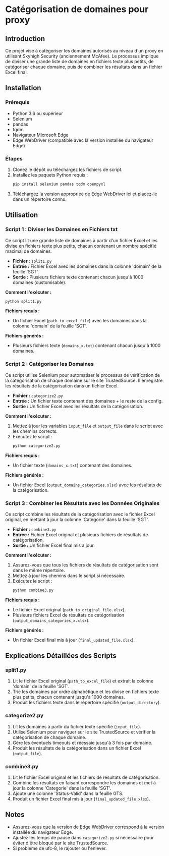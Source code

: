 # Catégorisation de domaines pour proxy

## Introduction
Ce projet vise à catégoriser les domaines autorisés au niveau d'un proxy en utilisant Skyhigh Security (anciennement McAfee). Le processus implique de diviser une grande liste de domaines en fichiers texte plus petits, de catégoriser chaque domaine, puis de combiner les résultats dans un fichier Excel final.

## Installation

### Prérequis
- Python 3.6 ou supérieur
- Selenium
- pandas
- tqdm
- Navigateur Microsoft Edge
- Edge WebDriver (compatible avec la version installée du navigateur Edge)

### Étapes
1. Clonez le dépôt ou téléchargez les fichiers de script.
2. Installez les paquets Python requis :
    ```sh
    pip install selenium pandas tqdm openpyxl
    ```
3. Téléchargez la version appropriée de Edge WebDriver [ici](https://developer.microsoft.com/en-us/microsoft-edge/tools/webdriver/) et placez-le dans un répertoire connu.

## Utilisation

### Script 1 : Diviser les Domaines en Fichiers txt
Ce script lit une grande liste de domaines à partir d'un fichier Excel et les divise en fichiers texte plus petits, chacun contenant un nombre spécifié maximal de domaines.

- **Fichier :** `split1.py`
- **Entrée :** Fichier Excel avec les domaines dans la colonne 'domain' de la feuille 'SGT'.
- **Sortie :** Plusieurs fichiers texte contenant chacun jusqu'à 1000 domaines (customisable).

**Comment l'exécuter :**
```sh
python split1.py
```

**Fichiers requis :**
- Un fichier Excel (`path_to_excel_file`) avec les domaines dans la colonne 'domain' de la feuille 'SGT'.

**Fichiers générés :**
- Plusieurs fichiers texte (`domains_x.txt`) contenant chacun jusqu'à 1000 domaines.

### Script 2 : Catégoriser les Domaines
Ce script utilise Selenium pour automatiser le processus de vérification de la catégorisation de chaque domaine sur le site TrustedSource. Il enregistre les résultats de la catégorisation dans un fichier Excel.

- **Fichier :** `categorize2.py`
- **Entrée :** Un fichier texte contenant des domaines + le reste de la config.
- **Sortie :** Un fichier Excel avec les résultats de la catégorisation.

**Comment l'exécuter :**
1. Mettez à jour les variables `input_file` et `output_file` dans le script avec les chemins corrects.
2. Exécutez le script :
    ```sh
    python categorize2.py
    ```

**Fichiers requis :**
- Un fichier texte (`domains_x.txt`) contenant des domaines.

**Fichiers générés :**
- Un fichier Excel (`output_domains_categories.xlsx`) avec les résultats de la catégorisation.

### Script 3 : Combiner les Résultats avec les Données Originales
Ce script combine les résultats de la catégorisation avec le fichier Excel original, en mettant à jour la colonne 'Categorie' dans la feuille 'SGT'.

- **Fichier :** `combine3.py`
- **Entrée :** Fichier Excel original et plusieurs fichiers de résultats de catégorisation.
- **Sortie :** Un fichier Excel final mis à jour.

**Comment l'exécuter :**
1. Assurez-vous que tous les fichiers de résultats de catégorisation sont dans le même répertoire.
2. Mettez à jour les chemins dans le script si nécessaire.
3. Exécutez le script :
    ```sh
    python combine3.py
    ```

**Fichiers requis :**
- Le fichier Excel original (`path_to_original_file.xlsx`).
- Plusieurs fichiers Excel de résultats de catégorisation (`output_domains_categories_x.xlsx`).

**Fichiers générés :**
- Un fichier Excel final mis à jour (`final_updated_file.xlsx`).

## Explications Détaillées des Scripts

### split1.py
1. Lit le fichier Excel original (`path_to_excel_file`) et extrait la colonne 'domain' de la feuille 'SGT'.
2. Trie les domaines par ordre alphabétique et les divise en fichiers texte plus petits, chacun contenant jusqu'à 1000 domaines.
3. Produit les fichiers texte dans le répertoire spécifié (`output_directory`).

### categorize2.py
1. Lit les domaines à partir du fichier texte spécifié (`input_file`).
2. Utilise Selenium pour naviguer sur le site TrustedSource et vérifier la catégorisation de chaque domaine.
3. Gère les éventuels timeouts et réessaie jusqu'à 3 fois par domaine.
4. Produit les résultats de la catégorisation dans un fichier Excel (`output_file`).

### combine3.py
1. Lit le fichier Excel original et les fichiers de résultats de catégorisation.
2. Combine les résultats en faisant correspondre les domaines et met à jour la colonne 'Categorie' dans la feuille 'SGT'.
3. Ajoute une colonne 'Status-Valid' dans la feuille GTS.
3. Produit un fichier Excel final mis à jour (`final_updated_file.xlsx`).

## Notes
- Assurez-vous que la version de Edge WebDriver correspond à la version installée du navigateur Edge.
- Ajustez les temps de pause dans `categorize2.py` si nécessaire pour éviter d'être bloqué par le site TrustedSource.
- Si probleme de ufc-8, le rajouter ou l'enlever.